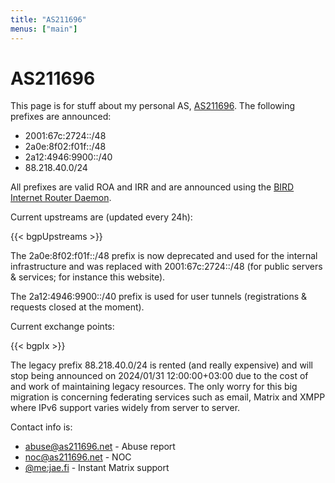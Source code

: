 ```yaml
---
title: "AS211696"
menus: ["main"]
---
```


# AS211696

This page is for stuff about my personal AS, [AS211696](https://www.peeringdb.com/asn/211696). The following prefixes are announced:

 - 2001:67c:2724::/48
 - 2a0e:8f02:f01f::/48
 - 2a12:4946:9900::/40
 - 88.218.40.0/24

All prefixes are valid ROA and IRR and are announced using the [BIRD Internet Router Daemon](https://bird.network.cz/).

Current upstreams are (updated every 24h):

{{< bgpUpstreams >}}

The <span class="il">2a0e:8f02:f01f::/48</span> prefix is now deprecated and used for the internal infrastructure and was replaced with <span class="il">2001:67c:2724::/48</span> (for public servers & services; for instance this website).

The <span class="il">2a12:4946:9900::/40</span> prefix is used for user tunnels (registrations & requests closed at the moment).

Current exchange points:

{{< bgpIx >}}

The legacy prefix <span class="il">88.218.40.0/24</span> is rented (and really expensive) and will stop being announced on <span class="il">2024/01/31 12:00:00+03:00</span> due to the cost of and work of maintaining legacy resources. The only worry for this big migration is concerning federating services such as email, Matrix and XMPP where IPv6 support varies widely from server to server.

Contact info is:

 - [abuse@as211696.net](mailto:abuse@as211696.net) - Abuse report
 - [noc@as211696.net](noc@as211696.net) - NOC
 - [@me:jae.fi](matrix:u/me:jae.fi) - Instant Matrix support
